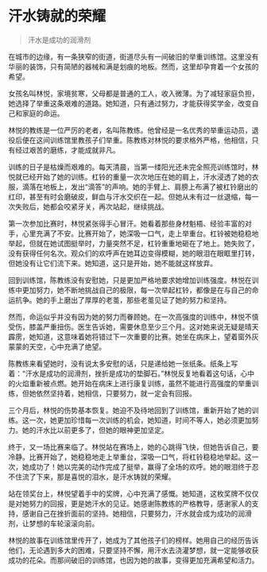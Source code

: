 # 汗水铸就的荣耀
> 汗水是成功的润滑剂

在城市的边缘，有一条狭窄的街道，街道尽头有一间破旧的举重训练馆。这里没有华丽的装饰，只有简陋的器械和满是划痕的地板。然而，这里却孕育着一个女孩的希望。

女孩名叫林悦，家境贫寒，父母都是普通的工人，收入微薄。为了减轻家庭负担，她选择了举重这条艰难的道路。她知道，只有通过努力，才能获得奖学金，改变自己和家庭的命运。

林悦的教练是一位严厉的老者，名叫陈教练。他曾经是一名优秀的举重运动员，退役后便在这间训练馆里教孩子们举重。陈教练对林悦的要求格外严格，他相信，只有经过艰苦的磨练，才能成就非凡。

训练的日子是枯燥而艰难的。每天清晨，当第一缕阳光还未完全照亮训练馆时，林悦就已经开始了她的训练。杠铃的重量一次次地压在她的肩上，汗水浸透了她的衣服，滴落在地板上，发出“滴答”的声响。她的手臂上、肩膀上布满了被杠铃磨出的红印，甚至有时会磨破皮，鲜血与汗水交织在一起。但她从未有过一丝退缩，每一次失败后，她都会咬紧牙关，再次站起，继续挑战。

第一次参加比赛时，林悦紧张得手心冒汗。她看着那些身材魁梧、经验丰富的对手，心里充满了不安。比赛开始了，她深吸一口气，走上举重台。杠铃被她稳稳地举起，但就在她试图挺举时，力量突然不足，杠铃重重地砸在了地上。她失败了，没有获得任何名次。观众们的欢呼声在她耳边变得模糊，她的眼泪在眼眶里打转，但她没有让它们流下来。她知道，这只是开始，她不能就这样放弃。

回到训练馆，陈教练没有安慰她，只是更加严格地要求她增加训练强度。林悦在训练中更加努力，她不断地挑战自己的极限，每一次举起杠铃，都像是在与自己的命运抗争。她的手上磨出了厚厚的老茧，那些老茧见证了她的努力和坚持。

然而，命运似乎并没有因为她的努力而眷顾她。在一次高强度的训练中，林悦不慎受伤，膝盖严重扭伤。医生告诉她，需要休息至少三个月。这对她来说无疑是晴天霹雳，她知道，这意味着她将错过下一次重要的比赛。她坐在病床上，望着窗外灰蒙蒙的天空，心中充满了绝望。

陈教练来看望她时，没有说太多安慰的话，只是递给她一张纸条。纸条上写着：“汗水是成功的润滑剂，挫折是成功的垫脚石。”林悦反复地看着这句话，心中的火焰重新被点燃。她开始在病床上进行康复训练，虽然不能进行高强度的举重训练，但她依然坚持着，她相信，只要努力，就一定会有回报。

三个月后，林悦的伤势基本恢复。她迫不及待地回到了训练馆，重新开始了她的训练。这一次，她更加珍惜每一次训练的机会，她知道，时间不等人，她必须更加努力。她的汗水比以前更多了，但她的眼神更加坚定。

终于，又一场比赛来临了。林悦站在赛场上，她的心跳得飞快，但她告诉自己，要冷静。比赛开始了，她稳稳地走上举重台，深吸一口气，将杠铃稳稳地举起。这一次，她成功了！她以完美的动作完成了挺举，赢得了全场的欢呼。她的眼泪终于忍不住流了下来，那是喜悦的泪水，是汗水铸就的荣耀。

站在领奖台上，林悦望着手中的奖牌，心中充满了感慨。她知道，这枚奖牌不仅仅是对她努力的回报，更是她汗水的见证。她感谢陈教练的严格教导，感谢家人的支持，感谢自己在挫折面前的坚持。她相信，只要努力，汗水就会成为成功的润滑剂，让梦想的车轮滚滚向前。

林悦的故事在训练馆里传开了，她成为了其他孩子们的榜样。她用自己的经历告诉他们，无论遇到多大的困难，只要坚持不懈，用汗水去浇灌梦想，就一定能够收获成功的花朵。而那间破旧的训练馆，也因为她的故事，变得更加充满希望和活力。